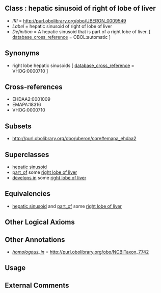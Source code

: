 
## Class : hepatic sinusoid of right of lobe of liver

 * *IRI* = http://purl.obolibrary.org/obo/UBERON_0009549
 * *Label* = hepatic sinusoid of right of lobe of liver
 * *Definition* = A hepatic sinusoid that is part of a right lobe of liver. [ [database_cross_reference](../../ef/oboInOwl#hasDbXref.md) = OBOL:automatic ]

## Synonyms

 * right lobe hepatic sinusoids [ [database_cross_reference](../../ef/oboInOwl#hasDbXref.md) = VHOG:0000710 ]

## Cross-references

 * EHDAA2:0001009
 * EMAPA:18316
 * VHOG:0000710

## Subsets

 * http://purl.obolibrary.org/obo/uberon/core#emapa_ehdaa2

## Superclasses

 * [hepatic sinusoid](../../UBERON/81/UBERON_0001281.md)
 * [part_of](../../BFO/50/BFO_0000050.md) some [right lobe of liver](../../UBERON/14/UBERON_0001114.md)
 * [develops in](../../RO/26/RO_0002226.md) some [right lobe of liver](../../UBERON/14/UBERON_0001114.md)

## Equivalencies

 * [hepatic sinusoid](../../UBERON/81/UBERON_0001281.md) and [part_of](../../BFO/50/BFO_0000050.md) some [right lobe of liver](../../UBERON/14/UBERON_0001114.md)

## Other Logical Axioms


## Other Annotations

 * *[homologous_in](../../core#homologous/in/core#homologous_in.md)* = http://purl.obolibrary.org/obo/NCBITaxon_7742

## Usage


## External Comments

